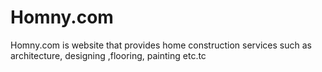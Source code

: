 # Homny.com
Homny.com is website that provides home construction services such as architecture, designing ,flooring, painting etc.tc
